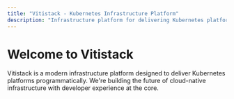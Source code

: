 ```yaml
---
title: "Vitistack - Kubernetes Infrastructure Platform"
description: "Infrastructure platform for delivering Kubernetes platforms programmatically"
---
```


# Welcome to Vitistack

Vitistack is a modern infrastructure platform designed to deliver Kubernetes platforms programmatically. We're building the future of cloud-native infrastructure with developer experience at the core.
